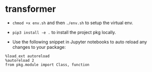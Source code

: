 # transformer

- `chmod +x env.sh` and then `./env.sh` to setup the virtual env.

- `pip3 install -e .` to install the project pkg locally.

- Use the following snippet in Jupyter notebooks to auto reload any changes to your package:

```
%load_ext autoreload
%autoreload 2
from pkg.module import Class, function
```